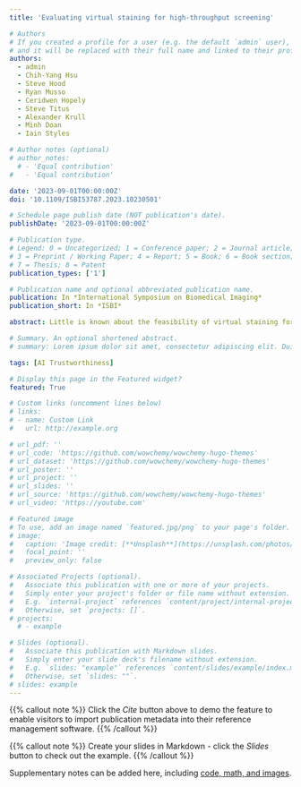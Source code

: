 ```yaml
---
title: 'Evaluating virtual staining for high-throughput screening'

# Authors
# If you created a profile for a user (e.g. the default `admin` user), write the username (folder name) here
# and it will be replaced with their full name and linked to their profile.
authors:
  - admin
  - Chih-Yang Hsu
  - Steve Hood
  - Ryan Musso
  - Ceridwen Hopely
  - Steve Titus
  - Alexander Krull
  - Minh Doan
  - Iain Styles

# Author notes (optional)
# author_notes:
  # - 'Equal contribution'
#   - 'Equal contribution'

date: '2023-09-01T00:00:00Z'
doi: '10.1109/ISBI53787.2023.10230501'

# Schedule page publish date (NOT publication's date).
publishDate: '2023-09-01T00:00:00Z'

# Publication type.
# Legend: 0 = Uncategorized; 1 = Conference paper; 2 = Journal article;
# 3 = Preprint / Working Paper; 4 = Report; 5 = Book; 6 = Book section;
# 7 = Thesis; 8 = Patent
publication_types: ['1']

# Publication name and optional abbreviated publication name.
publication: In *International Symposium on Biomedical Imaging*
publication_short: In *ISBI*

abstract: Little is known about the feasibility of virtual staining for industry applications such as high-throughput screening (HTS). We provide a thorough analysis of the usability of image-to-image translation for the virtual staining of label-free bright-field microscopy images of live cells, using a pool of more than 1.6 million images across six lung, six ovarian and six breast cell lines consisting of paired bright-field, cytoplasm, nuclei and DNA-damage stains. To our knowledge this is the first time an analysis of virtual staining has been performed on three levels; pixel-based, biological-feature based, and determining if virtual staining can reproduce drug-effect. Our results reveal that while virtually stained nuclei and cytoplasm images often consistently and faithfully reproduce the information found in fluorescence microscopy, virtually stained images of DNA-damage are usually less accurate.

# Summary. An optional shortened abstract.
# summary: Lorem ipsum dolor sit amet, consectetur adipiscing elit. Duis posuere tellus ac convallis placerat. Proin tincidunt magna sed ex sollicitudin condimentum.

tags: [AI Trustworthiness]

# Display this page in the Featured widget?
featured: True

# Custom links (uncomment lines below)
# links:
# - name: Custom Link
#   url: http://example.org

# url_pdf: ''
# url_code: 'https://github.com/wowchemy/wowchemy-hugo-themes'
# url_dataset: 'https://github.com/wowchemy/wowchemy-hugo-themes'
# url_poster: ''
# url_project: ''
# url_slides: ''
# url_source: 'https://github.com/wowchemy/wowchemy-hugo-themes'
# url_video: 'https://youtube.com'

# Featured image
# To use, add an image named `featured.jpg/png` to your page's folder.
# image:
#   caption: 'Image credit: [**Unsplash**](https://unsplash.com/photos/pLCdAaMFLTE)'
#   focal_point: ''
#   preview_only: false

# Associated Projects (optional).
#   Associate this publication with one or more of your projects.
#   Simply enter your project's folder or file name without extension.
#   E.g. `internal-project` references `content/project/internal-project/index.md`.
#   Otherwise, set `projects: []`.
# projects:
  # - example

# Slides (optional).
#   Associate this publication with Markdown slides.
#   Simply enter your slide deck's filename without extension.
#   E.g. `slides: "example"` references `content/slides/example/index.md`.
#   Otherwise, set `slides: ""`.
# slides: example
---
```


{{% callout note %}}
Click the _Cite_ button above to demo the feature to enable visitors to import publication metadata into their reference management software.
{{% /callout %}}

{{% callout note %}}
Create your slides in Markdown - click the _Slides_ button to check out the example.
{{% /callout %}}

Supplementary notes can be added here, including [code, math, and images](https://wowchemy.com/docs/writing-markdown-latex/).
